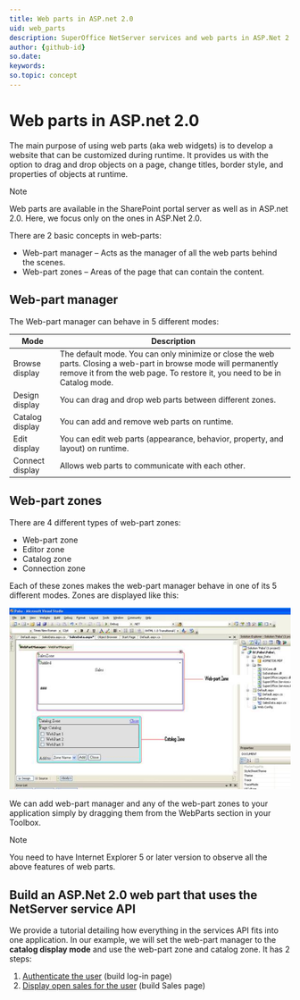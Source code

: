 ```yaml
---
title: Web parts in ASP.net 2.0
uid: web_parts
description: SuperOffice NetServer services and web parts in ASP.Net 2.0
author: {github-id}
so.date:
keywords:
so.topic: concept
---
```


# Web parts in ASP.net 2.0

The main purpose of using web parts (aka web widgets) is to develop a website that can be customized during runtime. It provides us with the option to drag and drop objects on a page, change titles, border style, and properties of objects at runtime.

> [!NOTE]
> Web parts are available in the SharePoint portal server as well as in ASP.net 2.0. Here, we focus only on the ones in ASP.Net 2.0.

There are 2 basic concepts in web-parts:

* Web-part manager – Acts as the manager of all the web parts behind the scenes.
* Web-part zones – Areas of the page that can contain the content.

## Web-part manager

The Web-part manager can behave in 5 different modes:

| Mode | Description |
|---|---|
| Browse display | The default mode. You can only minimize or close the web parts. Closing a web-part in browse mode will permanently remove it from the web page. To restore it, you need to be in Catalog mode. |
| Design display | You can drag and drop web parts between different zones. |
| Catalog display | You can add and remove web parts on runtime. |
| Edit display | You can edit web parts (appearance, behavior, property, and layout) on runtime. |
| Connect display | Allows web parts to communicate with each other. |

## Web-part zones

There are 4 different types of web-part zones:

* Web-part zone
* Editor zone
* Catalog zone
* Connection zone

Each of these zones makes the web-part manager behave in one of its 5 different modes. Zones are displayed like this:

![01][img1]

We can add web-part manager and any of the web-part zones to your application simply by dragging them from the WebParts section in your Toolbox.

> [!NOTE]
> You need to have Internet Explorer 5 or later version to observe all the above features of web parts.

## Build an ASP.Net 2.0 web part that uses the NetServer service API

We provide a tutorial detailing how everything in the services API fits into one application. In our example, we will set the web-part manager to the **catalog display mode** and use the web-part zone and catalog zone. It has 2 steps:

1. [Authenticate the user][1] (build log-in page)
2. [Display open sales for the user][2] (build Sales page)

<!-- Referenced links -->
[1]: authenticate-user.md
[2]: display-open-sales-for-user.md

<!-- Referenced images -->
[img1]: media/image001.jpg

